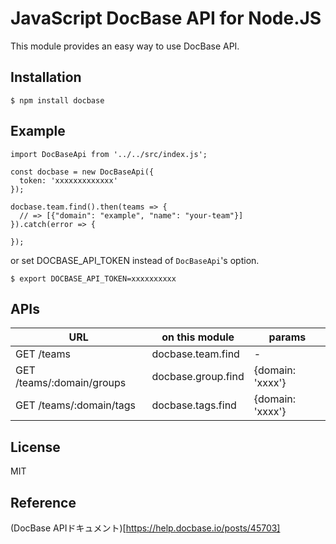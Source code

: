 # JavaScript DocBase API for Node.JS

This module provides an easy way to use DocBase API.

## Installation

```
$ npm install docbase
```

## Example

```
import DocBaseApi from '../../src/index.js';

const docbase = new DocBaseApi({
  token: 'xxxxxxxxxxxxx'
});

docbase.team.find().then(teams => {
  // => [{"domain": "example", "name": "your-team"}]
}).catch(error => {

});
```

or set DOCBASE_API_TOKEN instead of `DocBaseApi`'s option.

```
$ export DOCBASE_API_TOKEN=xxxxxxxxxx
```

## APIs

|URL|on this module|params|
|---|---|---|
|GET /teams| docbase.team.find | - |
|GET /teams/:domain/groups| docbase.group.find | {domain: 'xxxx'}|
|GET /teams/:domain/tags| docbase.tags.find | {domain: 'xxxx'}|

## License
MIT

## Reference

(DocBase APIドキュメント)[https://help.docbase.io/posts/45703]
